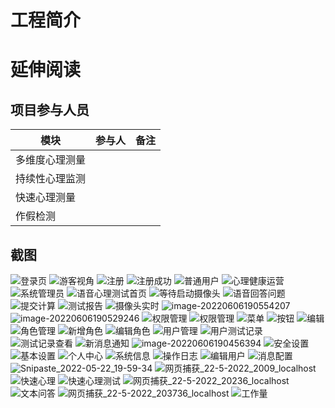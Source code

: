 # 工程简介


# 延伸阅读



## 项目参与人员

|  模块   | 参与人  |   备注  |  
|  ----  | ----  | ----  | 
|  多维度心理测量  |  |
|  持续性心理监测  |  |
|  快速心理测量  |  |
|  作假检测  |  |


截图
----

![登录页](https://user-images.githubusercontent.com/48551495/172148294-aaebc529-41a7-4d16-80bc-8a7f5a31fa6c.jpg)
![游客视角](https://user-images.githubusercontent.com/48551495/172148379-f7e639d7-7dd8-484e-828c-5351ed19bc53.jpeg)
![注册](https://user-images.githubusercontent.com/48551495/172148356-99cde7d2-1448-4724-8022-a24571b68435.jpg)
![注册成功](https://user-images.githubusercontent.com/48551495/172148363-9a8a711e-d293-47fb-94f3-731a95a8f7ba.jpg)
![普通用户](https://user-images.githubusercontent.com/48551495/172148401-eecec614-9d94-42b1-8108-e2024d9ddb5f.jpeg)
![心理健康运营](https://user-images.githubusercontent.com/48551495/172148418-dbea5d62-4350-4318-8802-dc8514713f10.jpeg)
![系统管理员](https://user-images.githubusercontent.com/48551495/172148429-b53a18ae-e05c-4256-a7a9-db36f61b6349.jpeg)
![语音心理测试首页](https://user-images.githubusercontent.com/48551495/172148445-6b5064c8-e83b-456c-aea3-782d4d11d0ee.jpg)
![等待启动摄像头](https://user-images.githubusercontent.com/48551495/172148460-811e7464-68e9-4238-829b-5122e2aaa0e6.jpg)
![语音回答问题](https://user-images.githubusercontent.com/48551495/172148480-3346a261-539f-4bba-8f73-29704cf6a85d.jpg)
![提交计算](https://user-images.githubusercontent.com/48551495/172148487-434aa1c9-2e41-4c54-9e53-55beadfea94d.jpg)
![测试报告](https://user-images.githubusercontent.com/48551495/172148493-c193f985-205c-4013-81d8-8530206c6032.jpg)
![摄像头实时](https://user-images.githubusercontent.com/48551495/172148502-12d7da5f-773e-47cd-8c85-142c696544d8.jpg)
![image-20220606190554207](https://zfans-img-bed.oss-cn-chengdu.aliyuncs.com/images/win-2022-06-06-19-05-56.png)
![image-20220606190529246](https://zfans-img-bed.oss-cn-chengdu.aliyuncs.com/images/win-2022-06-06-19-05-31.png)
![权限管理](https://user-images.githubusercontent.com/48551495/172148537-5352671a-fe57-4f4c-b3fc-90ff208024c5.jpg)
![权限管理](https://user-images.githubusercontent.com/48551495/172148553-0280e974-6d36-4be1-a11d-bbab50fddc6d.jpeg)
![菜单](https://user-images.githubusercontent.com/48551495/172148566-2dca3e86-e5f8-4074-adbc-d28acbb386c0.jpg)
![按钮](https://user-images.githubusercontent.com/48551495/172148577-5e0468f4-4d38-4e87-87f0-bfa8500b259c.jpg)
![编辑](https://user-images.githubusercontent.com/48551495/172148588-73a58cf5-a2ca-481a-95fe-e1229671fc4f.jpg)
![角色管理](https://user-images.githubusercontent.com/48551495/172148599-b62a040f-2501-4a77-8f5c-3b642af0b57b.jpg)
![新增角色](https://user-images.githubusercontent.com/48551495/172148606-3d51027c-ec60-4e8c-9b32-3e2c8e8157f0.jpg)
![编辑角色](https://user-images.githubusercontent.com/48551495/172148610-06102656-4534-46e6-ae41-abf66b769448.jpg)
![用户管理](https://user-images.githubusercontent.com/48551495/172148617-fdba0ab4-9c46-4a21-9e41-71f854748c48.jpeg)
![用户测试记录](https://user-images.githubusercontent.com/48551495/172148625-724e784b-446d-4a69-ba6d-bcce0d402911.jpg)
![测试记录查看](https://user-images.githubusercontent.com/48551495/172148627-7584e352-e421-4ab5-b0c5-dc9fb94fce18.jpeg)
![新消息通知](https://user-images.githubusercontent.com/48551495/172148635-31027eb2-b0ff-46c5-9281-9c096e85e641.jpg)
![image-20220606190456394](https://zfans-img-bed.oss-cn-chengdu.aliyuncs.com/images/win-2022-06-06-19-04-59.png)
![安全设置](https://user-images.githubusercontent.com/48551495/172148652-97929c05-c74b-4add-accf-42f1439e14ec.jpg)
![基本设置](https://user-images.githubusercontent.com/48551495/172148659-acbf93bb-06be-4bdb-810d-0bf1615bc29c.jpg)
![个人中心](https://user-images.githubusercontent.com/48551495/172148668-f8610e70-b787-4c71-a925-4d143f8ede40.jpg)
![系统信息](https://user-images.githubusercontent.com/48551495/172148680-8b065258-d1f6-404e-8b6f-87a6b303fc3c.jpeg)
![操作日志](https://user-images.githubusercontent.com/48551495/172148689-4f093da9-3c81-459e-89a1-d1e7821371a7.jpg)
![编辑用户](https://user-images.githubusercontent.com/48551495/172148700-43b24f9b-6912-4d21-828a-ddddaab8ad81.jpg)
![消息配置](https://user-images.githubusercontent.com/48551495/172148708-c116591c-dbf3-4e76-969c-ca9c805bcb17.jpg)
![Snipaste_2022-05-22_19-59-34](https://user-images.githubusercontent.com/48551495/172148725-baf65e79-3564-4ad7-b5f6-d426ee78d133.jpg)
![网页捕获_22-5-2022_2009_localhost](https://user-images.githubusercontent.com/48551495/172148733-22c4e3be-cf0f-4db3-ae16-0c16cc1b358a.jpeg)
![快速心理](https://user-images.githubusercontent.com/48551495/172148743-40b340aa-613d-4551-8389-b0d564a0c1eb.jpg)
![快速心理测试](https://user-images.githubusercontent.com/48551495/172148754-7e557e74-ca24-4ebe-8d6e-94733c1ea217.jpg)
![网页捕获_22-5-2022_20236_localhost](https://user-images.githubusercontent.com/48551495/172148761-51d6e8dd-5019-47e5-8fc9-845925bc8e62.jpeg)
![文本问答](https://user-images.githubusercontent.com/48551495/172148769-370fb818-95a7-4a50-849b-efdbe9b5bb2a.jpg)
![网页捕获_22-5-2022_203736_localhost](https://user-images.githubusercontent.com/48551495/172148776-a9fdeaab-084d-4763-b97f-b0284773b21b.jpeg)
![工作量](https://user-images.githubusercontent.com/48551495/172148792-ef9c2055-4b9c-4a4a-8666-9550480fd5a2.jpg)


